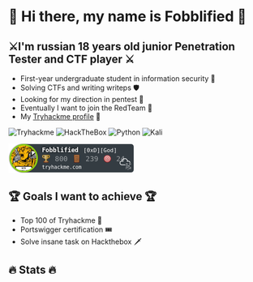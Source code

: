 # :raised_hands: Hi there, my name is Fobblified :raised_hands:

## :crossed_swords:I'm russian 18 years old junior Penetration Tester and CTF player :crossed_swords:

- First-year undergraduate student in information security :bookmark_tabs:
- Solving CTFs and writing writeps :shield:
- Looking for my direction in pentest :dart:
- Eventually I want to join the RedTeam :red_envelope:
- My [Tryhackme profile](https://tryhackme.com/p/Fobblified) :gem:

![Tryhackme](https://img.shields.io/badge/-TryHackMe-1a2332?style=flat-square&logo=Tryhackme)
![HackTheBox](https://img.shields.io/badge/-Hackthebox-1a2332?style=flat-square&logo=Hackthebox)
![Python](https://img.shields.io/badge/-Python-1a2332?style=flat-square&logo=python&logoColor=yellow)
![Kali](https://img.shields.io/badge/-Kali_linux-1a2332?style=flat-square&logo=kali-linux)


![](https://github.com/fobblified/Fobblified/blob/main/Fobblified.png)

## :trophy: Goals I want to achieve :trophy:
- Top 100 of Tryhackme :1st_place_medal:
- Portswigger certification :tickets:
- Solve insane task on Hackthebox :dagger:

## :fire: Stats :fire:

